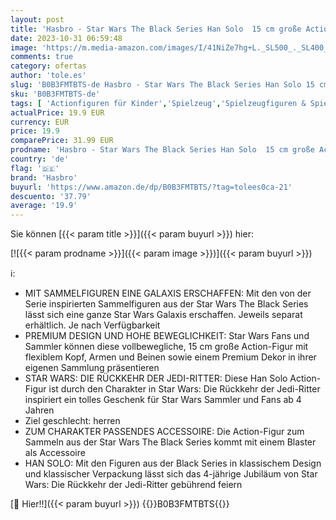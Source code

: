 ```yaml
---
layout: post
title: 'Hasbro - Star Wars The Black Series Han Solo  15 cm große Action-Figur zu Wars: Die Rückkehr der Jedi-Ritter'
date: 2023-10-31 06:59:48
image: 'https://m.media-amazon.com/images/I/41NiZe7hg+L._SL500_._SL400_.jpg'
comments: true
category: ofertas
author: 'tole.es'
slug: 'B0B3FMTBTS-de Hasbro - Star Wars The Black Series Han Solo 15 cm große...'
sku: 'B0B3FMTBTS-de'
tags: [ 'Actionfiguren für Kinder','Spielzeug','Spielzeugfiguren & Spielsets','hasbro','🇩🇪', ]
actualPrice: 19.9 EUR
currency: EUR
price: 19.9
comparePrice: 31.99 EUR
prodname: 'Hasbro - Star Wars The Black Series Han Solo  15 cm große Action-Figur zu Wars: Die Rückkehr der Jedi-Ritter'
country: 'de'
flag: '🇩🇪'
brand: 'Hasbro'
buyurl: 'https://www.amazon.de/dp/B0B3FMTBTS/?tag=tolees0ca-21'
descuento: '37.79'
average: '19.9'
---
```


Sie können [{{< param title >}}]({{< param buyurl >}}) hier:

[![{{< param prodname >}}]({{< param image >}})]({{< param buyurl >}})

ℹ️:

- MIT SAMMELFIGUREN EINE GALAXIS ERSCHAFFEN: Mit den von der Serie inspirierten Sammelfiguren aus der Star Wars The Black Series lässt sich eine ganze Star Wars Galaxis erschaffen. Jeweils separat erhältlich. Je nach Verfügbarkeit
- PREMIUM DESIGN UND HOHE BEWEGLICHKEIT: Star Wars Fans und Sammler können diese vollbewegliche, 15 cm große Action-Figur mit flexiblem Kopf, Armen und Beinen sowie einem Premium Dekor in ihrer eigenen Sammlung präsentieren
- STAR WARS: DIE RÜCKKEHR DER JEDI-RITTER: Diese Han Solo Action-Figur ist durch den Charakter in Star Wars: Die Rückkehr der Jedi-Ritter inspiriert ein tolles Geschenk für Star Wars Sammler und Fans ab 4 Jahren
- Ziel geschlecht: herren
- ZUM CHARAKTER PASSENDES ACCESSOIRE: Die Action-Figur zum Sammeln aus der Star Wars The Black Series kommt mit einem Blaster als Accessoire
- HAN SOLO: Mit den Figuren aus der Black Series in klassischem Design und klassischer Verpackung lässt sich das 4-jährige Jubiläum von Star Wars: Die Rückkehr der Jedi-Ritter gebührend feiern

[🛒 Hier!!]({{< param buyurl >}})
{{<world>}}B0B3FMTBTS{{</world>}}
